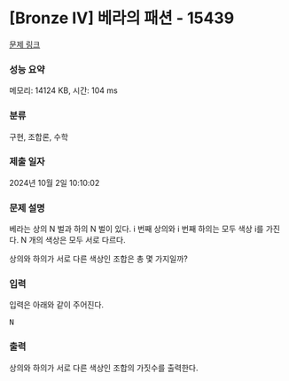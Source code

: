 # [Bronze IV] 베라의 패션 - 15439 

[문제 링크](https://www.acmicpc.net/problem/15439) 

### 성능 요약

메모리: 14124 KB, 시간: 104 ms

### 분류

구현, 조합론, 수학

### 제출 일자

2024년 10월 2일 10:10:02

### 문제 설명

<p>베라는 상의 N 벌과 하의 N 벌이 있다. i 번째 상의와 i 번째 하의는 모두 색상 i를 가진다. N 개의 색상은 모두 서로 다르다.</p>

<p>상의와 하의가 서로 다른 색상인 조합은 총 몇 가지일까?</p>

### 입력 

 <p>입력은 아래와 같이 주어진다.</p>

<pre>N</pre>

### 출력 

 <p>상의와 하의가 서로 다른 색상인 조합의 가짓수를 출력한다.</p>


